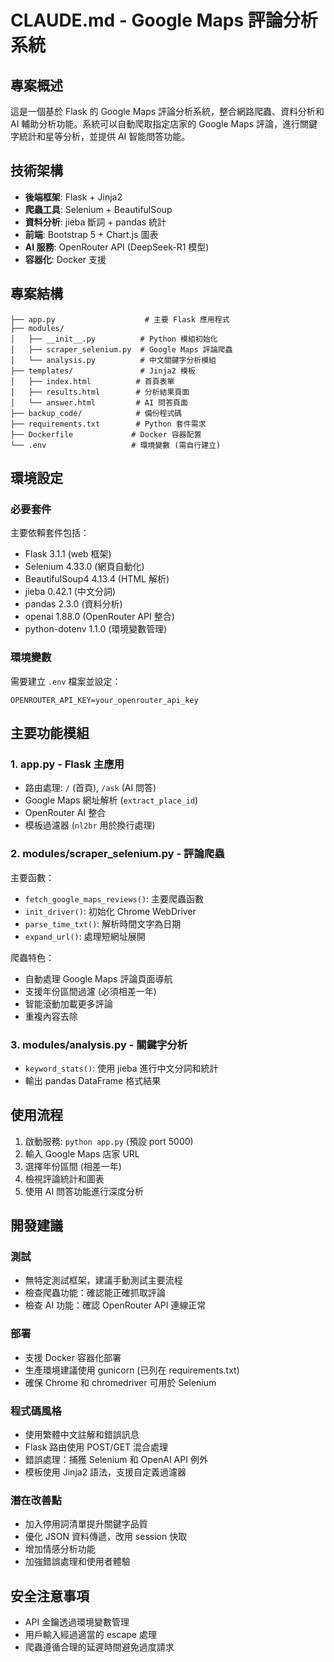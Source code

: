 # CLAUDE.md - Google Maps 評論分析系統

## 專案概述
這是一個基於 Flask 的 Google Maps 評論分析系統，整合網路爬蟲、資料分析和 AI 輔助分析功能。系統可以自動爬取指定店家的 Google Maps 評論，進行關鍵字統計和星等分析，並提供 AI 智能問答功能。

## 技術架構
- **後端框架**: Flask + Jinja2
- **爬蟲工具**: Selenium + BeautifulSoup
- **資料分析**: jieba 斷詞 + pandas 統計
- **前端**: Bootstrap 5 + Chart.js 圖表
- **AI 服務**: OpenRouter API (DeepSeek-R1 模型)
- **容器化**: Docker 支援

## 專案結構
```
├── app.py                    # 主要 Flask 應用程式
├── modules/
│   ├── __init__.py          # Python 模組初始化
│   ├── scraper_selenium.py  # Google Maps 評論爬蟲
│   └── analysis.py          # 中文關鍵字分析模組
├── templates/               # Jinja2 模板
│   ├── index.html          # 首頁表單
│   ├── results.html        # 分析結果頁面
│   └── answer.html         # AI 問答頁面
├── backup_code/            # 備份程式碼
├── requirements.txt        # Python 套件需求
├── Dockerfile             # Docker 容器配置
└── .env                   # 環境變數 (需自行建立)
```

## 環境設定
### 必要套件
主要依賴套件包括：
- Flask 3.1.1 (web 框架)
- Selenium 4.33.0 (網頁自動化)
- BeautifulSoup4 4.13.4 (HTML 解析)
- jieba 0.42.1 (中文分詞)
- pandas 2.3.0 (資料分析)
- openai 1.88.0 (OpenRouter API 整合)
- python-dotenv 1.1.0 (環境變數管理)

### 環境變數
需要建立 `.env` 檔案並設定：
```
OPENROUTER_API_KEY=your_openrouter_api_key
```

## 主要功能模組

### 1. app.py - Flask 主應用
- 路由處理: `/` (首頁), `/ask` (AI 問答)
- Google Maps 網址解析 (`extract_place_id`)
- OpenRouter AI 整合
- 模板過濾器 (`nl2br` 用於換行處理)

### 2. modules/scraper_selenium.py - 評論爬蟲
主要函數：
- `fetch_google_maps_reviews()`: 主要爬蟲函數
- `init_driver()`: 初始化 Chrome WebDriver
- `parse_time_txt()`: 解析時間文字為日期
- `expand_url()`: 處理短網址展開

爬蟲特色：
- 自動處理 Google Maps 評論頁面導航
- 支援年份區間過濾 (必須相差一年)
- 智能滾動加載更多評論
- 重複內容去除

### 3. modules/analysis.py - 關鍵字分析
- `keyword_stats()`: 使用 jieba 進行中文分詞和統計
- 輸出 pandas DataFrame 格式結果

## 使用流程
1. 啟動服務: `python app.py` (預設 port 5000)
2. 輸入 Google Maps 店家 URL
3. 選擇年份區間 (相差一年)
4. 檢視評論統計和圖表
5. 使用 AI 問答功能進行深度分析

## 開發建議
### 測試
- 無特定測試框架，建議手動測試主要流程
- 檢查爬蟲功能：確認能正確抓取評論
- 檢查 AI 功能：確認 OpenRouter API 連線正常

### 部署
- 支援 Docker 容器化部署
- 生產環境建議使用 gunicorn (已列在 requirements.txt)
- 確保 Chrome 和 chromedriver 可用於 Selenium

### 程式碼風格
- 使用繁體中文註解和錯誤訊息
- Flask 路由使用 POST/GET 混合處理
- 錯誤處理：捕獲 Selenium 和 OpenAI API 例外
- 模板使用 Jinja2 語法，支援自定義過濾器

### 潛在改善點
- 加入停用詞清單提升關鍵字品質
- 優化 JSON 資料傳遞，改用 session 快取
- 增加情感分析功能
- 加強錯誤處理和使用者體驗

## 安全注意事項
- API 金鑰透過環境變數管理
- 用戶輸入經過適當的 escape 處理
- 爬蟲遵循合理的延遲時間避免過度請求
